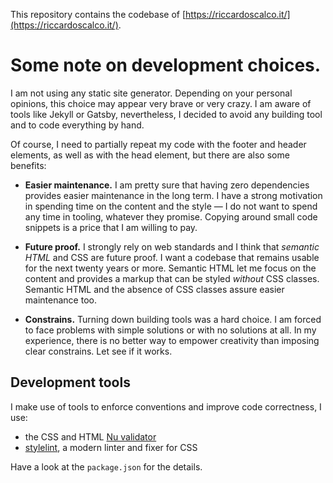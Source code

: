 This repository contains the codebase of [https://riccardoscalco.it/](https://riccardoscalco.it/).

# Some note on development choices.

I am not using any static site generator. Depending on your personal opinions, this choice may appear very brave or very crazy. I am aware of tools like Jekyll or Gatsby, nevertheless, I decided to avoid any building tool and to code everything by hand.

Of course, I need to partially repeat my code with the footer and header elements, as well as with the head element, but there are also some benefits:

* **Easier maintenance.** I am pretty sure that having zero dependencies provides easier maintenance in the long term. I have a strong motivation in spending time on the content and the style &mdash; I do not want to spend any time in tooling, whatever they promise. Copying around small code snippets is a price that I am willing to pay.

* **Future proof.** I strongly rely on web standards and I think that *semantic HTML* and CSS are future proof. I want a codebase that remains usable for the next twenty years or more. Semantic HTML let me focus on the content and provides a markup that can be styled *without* CSS classes. Semantic HTML and the absence of CSS classes assure easier maintenance too.

* **Constrains.** Turning down building tools was a hard choice. I am forced to face problems with simple solutions or with no solutions at all. In my experience, there is no better way to empower creativity than imposing clear constrains. Let see if it works.

## Development tools

I make use of tools to enforce conventions and improve code correctness, I use:

* the CSS and HTML [Nu validator](https://validator.github.io/validator/)
* [stylelint](https://stylelint.io/), a modern linter and fixer for CSS

Have a look at the `package.json` for the details.

